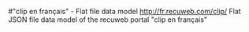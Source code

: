 #"clip en français" - Flat file data model
http://fr.recuweb.com/clip/
Flat JSON file data model of the recuweb portal "clip en français"
